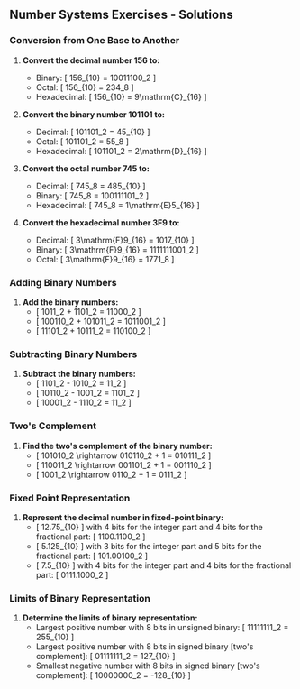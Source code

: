 ## Number Systems Exercises - Solutions

### Conversion from One Base to Another
1. **Convert the decimal number 156 to:**
   - Binary: \[ 156_{10} = 10011100_2 \]
   - Octal: \[ 156_{10} = 234_8 \]
   - Hexadecimal: \[ 156_{10} = 9\mathrm{C}_{16} \]

2. **Convert the binary number 101101 to:**
   - Decimal: \[ 101101_2 = 45_{10} \]
   - Octal: \[ 101101_2 = 55_8 \]
   - Hexadecimal: \[ 101101_2 = 2\mathrm{D}_{16} \]

3. **Convert the octal number 745 to:**
   - Decimal: \[ 745_8 = 485_{10} \]
   - Binary: \[ 745_8 = 100111101_2 \]
   - Hexadecimal: \[ 745_8 = 1\mathrm{E}5_{16} \]

4. **Convert the hexadecimal number 3F9 to:**
   - Decimal: \[ 3\mathrm{F}9_{16} = 1017_{10} \]
   - Binary: \[ 3\mathrm{F}9_{16} = 1111111001_2 \]
   - Octal: \[ 3\mathrm{F}9_{16} = 1771_8 \]

### Adding Binary Numbers
1. **Add the binary numbers:**
   - \[ 1011_2 + 1101_2 = 11000_2 \]
   - \[ 100110_2 + 101011_2 = 1011001_2 \]
   - \[ 11101_2 + 10111_2 = 110100_2 \]

### Subtracting Binary Numbers
1. **Subtract the binary numbers:**
   - \[ 1101_2 - 1010_2 = 11_2 \]
   - \[ 10110_2 - 1001_2 = 1101_2 \]
   - \[ 10001_2 - 1110_2 = 11_2 \]

### Two's Complement
1. **Find the two's complement of the binary number:**
   - \[ 101010_2 \rightarrow 010110_2 + 1 = 010111_2 \]
   - \[ 110011_2 \rightarrow 001101_2 + 1 = 001110_2 \]
   - \[ 1001_2 \rightarrow 0110_2 + 1 = 0111_2 \]

### Fixed Point Representation
1. **Represent the decimal number in fixed-point binary:**
   - \[ 12.75_{10} \] with 4 bits for the integer part and 4 bits for the fractional part: \[ 1100.1100_2 \]
   - \[ 5.125_{10} \] with 3 bits for the integer part and 5 bits for the fractional part: \[ 101.00100_2 \]
   - \[ 7.5_{10} \] with 4 bits for the integer part and 4 bits for the fractional part: \[ 0111.1000_2 \]

### Limits of Binary Representation
1. **Determine the limits of binary representation:**
   - Largest positive number with 8 bits in unsigned binary: \[ 11111111_2 = 255_{10} \]
   - Largest positive number with 8 bits in signed binary [two's complement]: \[ 01111111_2 = 127_{10} \]
   - Smallest negative number with 8 bits in signed binary [two's complement]: \[ 10000000_2 = -128_{10} \]